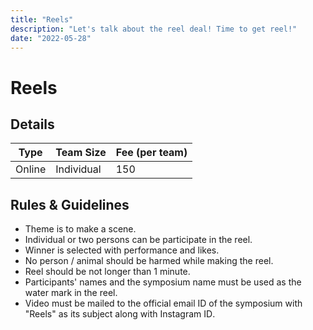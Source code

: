 ```yaml
---
title: "Reels"
description: "‌Let's talk about the reel deal! Time to get reel!"
date: "2022-05-28"
---
```


# Reels

## Details

| Type   | Team Size  | Fee (per team) |
| ------ | ---------- | -------------- |
| Online | Individual | 150            |

## Rules & Guidelines

-   Theme is to make a scene.
-   Individual or two persons can be participate in the reel.
-   Winner is selected with performance and likes.
-   No person / animal should be harmed while making the reel.
-   Reel should be not longer than 1 minute.
-   Participants' names and the symposium name must be used as the water mark in the reel.
-   Video must be mailed to the official email ID of the symposium with "Reels" as its subject along with Instagram ID￲.
